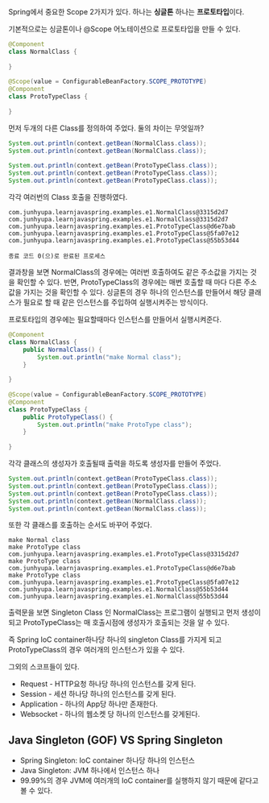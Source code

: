 
Spring에서 중요한 Scope 2가지가 있다. 하나는 **싱글톤** 하나는 **프로토타입**이다.

기본적으로는 싱글톤이나 @Scope 어노테이션으로 프로토타입을 만들 수 있다.
```JAVA
@Component  
class NormalClass {  
  
}  
  
@Scope(value = ConfigurableBeanFactory.SCOPE_PROTOTYPE)  
@Component  
class ProtoTypeClass {  
  
}
```

먼저 두개의 다른 Class를 정의하여 주었다. 둘의 차이는 무엇일까?


```JAVA
System.out.println(context.getBean(NormalClass.class));  
System.out.println(context.getBean(NormalClass.class));  
  
System.out.println(context.getBean(ProtoTypeClass.class));  
System.out.println(context.getBean(ProtoTypeClass.class));  
System.out.println(context.getBean(ProtoTypeClass.class));
```

각각 여러번의 Class 호출을 진행하였다.


```
com.junhyupa.learnjavaspring.examples.e1.NormalClass@3315d2d7
com.junhyupa.learnjavaspring.examples.e1.NormalClass@3315d2d7
com.junhyupa.learnjavaspring.examples.e1.ProtoTypeClass@d6e7bab
com.junhyupa.learnjavaspring.examples.e1.ProtoTypeClass@5fa07e12
com.junhyupa.learnjavaspring.examples.e1.ProtoTypeClass@55b53d44

종료 코드 0(으)로 완료된 프로세스
```

결과창을 보면 NormalClass의 경우에는 여러번 호출하여도 같은 주소값을 가지는 것을 확인할 수 있다.
반면, ProtoTypeClass의 경우에는 매번 호출할 때 마다 다른 주소값을 가지는 것을 확인할 수 있다.
싱글톤의 경우 하나의 인스턴스를 만들어서 해당 클래스가 필요로 할 때 같은 인스턴스를 주입하여 실행시켜주는 방식이다.

프로토타입의 경우에는 필요할때마다 인스턴스를 만들어서 실행시켜준다.


```JAVA
@Component  
class NormalClass {  
    public NormalClass() {  
        System.out.println("make Normal class");  
    }  
  
}  
  
@Scope(value = ConfigurableBeanFactory.SCOPE_PROTOTYPE)  
@Component  
class ProtoTypeClass {  
    public ProtoTypeClass() {  
        System.out.println("make ProtoType class");  
    }  
  
}
```

각각 클래스의 생성자가 호출될때 출력을 하도록 생성자를 만들어 주었다.
```JAVA
System.out.println(context.getBean(ProtoTypeClass.class));  
System.out.println(context.getBean(ProtoTypeClass.class));  
System.out.println(context.getBean(ProtoTypeClass.class));  
System.out.println(context.getBean(NormalClass.class));  
System.out.println(context.getBean(NormalClass.class));
```

또한 각 클래스를 호출하는 순서도 바꾸어 주었다.
```
make Normal class
make ProtoType class
com.junhyupa.learnjavaspring.examples.e1.ProtoTypeClass@3315d2d7
make ProtoType class
com.junhyupa.learnjavaspring.examples.e1.ProtoTypeClass@d6e7bab
make ProtoType class
com.junhyupa.learnjavaspring.examples.e1.ProtoTypeClass@5fa07e12
com.junhyupa.learnjavaspring.examples.e1.NormalClass@55b53d44
com.junhyupa.learnjavaspring.examples.e1.NormalClass@55b53d44
```
출력문을 보면 Singleton Class 인 NormalClass는 프로그램이 실행되고 먼저 생성이되고 ProtoTypeClass는 매 호출시점에 생성자가 호출되는 것을 알 수 있다.

즉 Spring IoC container하나당 하나의 singleton Class를 가지게 되고 ProtoTypeClass의 경우 여러개의 인스턴스가 있을 수 있다.

그외의 스코프들이 있다.
- Request - HTTP요청 하나당 하나의 인스턴스를 갖게 된다.
- Session - 세션 하나당 하나의 인스턴스를 갖게 된다.
- Application - 하나의 App당 하나만 존재한다.
- Websocket - 하나의 웹소켓 당 하나의 인스턴스를 갖게된다.

## Java Singleton (GOF) VS Spring Singleton
- Spring Singleton: IoC container 하나당 하나의 인스턴스
- Java Singleton: JVM 하나에서 인스턴스 하나
- 99.99%의 경우 JVM에 여러개의 IoC container를 실행하지 않기 때문에 같다고 볼 수 있다.